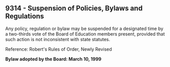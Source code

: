 ## 9314 - Suspension of Policies, Bylaws and Regulations

Any policy, regulation or bylaw may be suspended for a designated time by a two-thirds vote of the Board of Education members present, provided that such action is not inconsistent with state statutes.

Reference:    Robert's Rules of Order, Newly Revised

**Bylaw adopted by the Board:  March 10, 1999**
